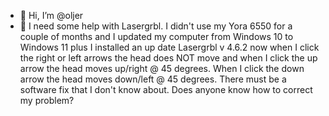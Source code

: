 - 👋 Hi, I’m @oljer
- 👀 I need some help with Lasergrbl. I didn't use my Yora 6550 for a couple of months
and I updated my computer from Windows 10 to Windows 11 plus I installed an up date Lasergrbl v 4.6.2
now when I click the right or left arrows the head does NOT move and when I click the up arrow the head moves up/right 
@ 45 degrees. When I click the down arrow the head moves down/left @ 45 degrees.
There must be a software fix that I don't know about. Does anyone know how to correct my problem?


